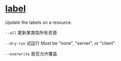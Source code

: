 # [label](https://kubernetes.io/docs/reference/generated/kubectl/kubectl-commands#label)

Update the labels on a resource.

`--all` 更新某类型所有资源

`--dry-run` 试运行 Must be "none", "server", or "client".

`--overwrite` 是否允许覆盖
